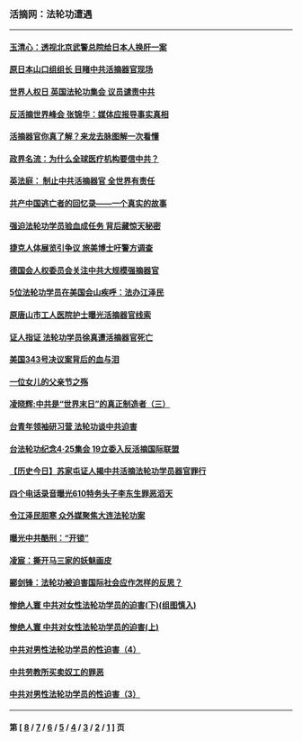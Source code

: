 ### 活摘网：法轮功遭遇
---
#### [玉清心：透视北京武警总院给日本人换肝一案](../../pages/nf5881/n13771978.md?02040430) 
#### [原日本山口组组长 目睹中共活摘器官现场](../../pages/nf5881/n13767360.md?02040430) 
#### [世界人权日 英国法轮功集会 议员谴责中共](../../pages/nf5881/n13431763.md?02040430) 
#### [反活摘世界峰会 张锦华：媒体应报导事实真相](../../pages/nf5881/n13278502.md?02040430) 
#### [活摘器官你真了解？来龙去脉图解一次看懂](../../pages/nf5881/n13013820.md?02040430) 
#### [政界名流：为什么全球医疗机构要信中共？](../../pages/nf5881/n11945479.md?02040430) 
#### [英法庭： 制止中共活摘器官 全世界有责任](../../pages/nf5881/n11330691.md?02040430) 
#### [共产中国逃亡者的回忆录——一个真实的故事](../../pages/nf5881/n10918649.md?02040430) 
#### [强迫法轮功学员验血成任务 背后藏惊天秘密](../../pages/nf5881/n4252384.md?02040430) 
#### [捷克人体展览引争议 旅美博士吁警方调查](../../pages/nf5881/n9429187.md?02040430) 
#### [德国会人权委员会关注中共大规模强摘器官](../../pages/nf5881/n8418950.md?02040430) 
#### [5位法轮功学员在美国会山疾呼：法办江泽民](../../pages/nf5881/n8101519.md?02040430) 
#### [原唐山市工人医院护士曝光活摘器官线索](../../pages/nf5881/n8076384.md?02040430) 
#### [证人指证 法轮功学员徐真遭活摘器官死亡](../../pages/nf5881/n8042467.md?02040430) 
#### [美国343号决议案背后的血与泪](../../pages/nf5881/n8020684.md?02040430) 
#### [一位女儿的父亲节之殇](../../pages/nf5881/n8014122.md?02040430) 
#### [凌晓辉:中共是“世界末日”的真正制造者（三）](../../pages/nf5881/n4210333.md?02040430) 
#### [台青年领袖研习营 法轮功谈中共迫害](../../pages/nf5881/n4141857.md?02040430) 
#### [台法轮功纪念4‧25集会 19立委入反活摘国际联盟](../../pages/nf5881/n4141821.md?02040430) 
#### [【历史今日】苏家屯证人揭中共活摘法轮功学员器官罪行](../../pages/nf5881/n4135912.md?02040430) 
#### [四个电话录音曝光610特务头子李东生罪恶滔天](../../pages/nf5881/n4040060.md?02040430) 
#### [令江泽民胆寒 众外媒聚焦大连法轮功案](../../pages/nf5881/n3932671.md?02040430) 
#### [曝光中共酷刑：“开锁”](../../pages/nf5881/n3889373.md?02040430) 
#### [凌宸：撕开马三家的妖魅画皮](../../pages/nf5881/n3849369.md?02040430) 
#### [郦剑锋：法轮功被迫害国际社会应作怎样的反思？](../../pages/nf5881/n3824560.md?02040430) 
#### [惨绝人寰 中共对女性法轮功学员的迫害(下)(组图慎入)](../../pages/nf5881/n3816285.md?02040430) 
#### [惨绝人寰 中共对女性法轮功学员的迫害(上)](../../pages/nf5881/n3815374.md?02040430) 
#### [中共对男性法轮功学员的性迫害（4）](../../pages/nf5881/n3769144.md?02040430) 
#### [中共劳教所买卖奴工的罪恶](../../pages/nf5881/n3769378.md?02040430) 
#### [中共对男性法轮功学员的性迫害（3）](../../pages/nf5881/n3768231.md?02040430) 

---
#### 第 [ [8](./8.md?02040430) / [7](./7.md?02040430) / [6](./6.md?02040430) / [5](./5.md?02040430) / [4](./4.md?02040430) / [3](./3.md?02040430) / [2](./2.md?02040430) / [1](./1.md?02040430) ] 页
